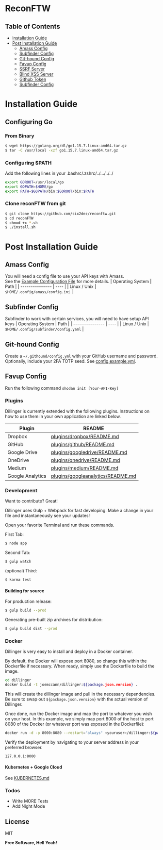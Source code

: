 # ReconFTW

## Table of Contents
* [Installation Guide](#Installation-Guide)
* [Post Installation Guide](#Post-Installation-Guide)
  * [Amass Config](#Amass-Config)
  * [Subfinder Config](#Subfinder-Config)
  * [Git-hound Config](#GitHound-Config)
  * [Favup Config](#Favup-Config)
  * [SSRF Server](#SSRF-Server)
  * [Blind XSS Server](#Blind-XSS-Server)
  * [Github Token](#Github-Token)
  * [Subfinder Config](#snapcraft)
 

# Installation Guide
## Configuring Go

### From Binary
```sh
$ wget https://golang.org/dl/go1.15.7.linux-amd64.tar.gz
$ tar -C /usr/local -xzf go1.15.7.linux-amd64.tar.gz
```
### Configuring $PATH
Add the following lines in your .bashrc/.zshrc/../.../../../
```bash
export GOROOT=/usr/local/go
export GOPATH=$HOME/go
export PATH=$GOPATH/bin:$GOROOT/bin:$PATH
```
 ### Clone reconFTW from git 
```sh
$ git clone https://github.com/six2dez/reconftw.git
$ cd reconFTW
$ chmod +x *.sh
$ ./install.sh
```

# Post Installation Guide
  
## Amass Config
You will need a config file to use your API keys with Amass.  
See the [Example Configuration File](https://github.com/OWASP/Amass/blob/master/examples/config.ini) for more details.
| Operating System | Path |
| ---------------- | ---- |
| Linux / Unix |  `$HOME/.config/amass/config.ini` |

## Subfinder Config
Subfinder to work with certain services, you will need to have setup API keys
| Operating System | Path |
| ---------------- | ---- |
| Linux / Unix |  `$HOME/.config/subfinder/config.yaml` |

## Git-hound Config
Create a  `~/.githound/config.yml` with your GitHub username and password. Optionally, include your 2FA TOTP seed. See [config.example.yml](config.example.yml).

## Favup Config
Run the following command 
`shodan init [Your-API-Key]`


















### Plugins

Dillinger is currently extended with the following plugins. Instructions on how to use them in your own application are linked below.

| Plugin | README |
| ------ | ------ |
| Dropbox | [plugins/dropbox/README.md][PlDb] |
| GitHub | [plugins/github/README.md][PlGh] |
| Google Drive | [plugins/googledrive/README.md][PlGd] |
| OneDrive | [plugins/onedrive/README.md][PlOd] |
| Medium | [plugins/medium/README.md][PlMe] |
| Google Analytics | [plugins/googleanalytics/README.md][PlGa] |


### Development

Want to contribute? Great!

Dillinger uses Gulp + Webpack for fast developing.
Make a change in your file and instantaneously see your updates!

Open your favorite Terminal and run these commands.

First Tab:
```sh
$ node app
```

Second Tab:
```sh
$ gulp watch
```

(optional) Third:
```sh
$ karma test
```
#### Building for source
For production release:
```sh
$ gulp build --prod
```
Generating pre-built zip archives for distribution:
```sh
$ gulp build dist --prod
```
### Docker
Dillinger is very easy to install and deploy in a Docker container.

By default, the Docker will expose port 8080, so change this within the Dockerfile if necessary. When ready, simply use the Dockerfile to build the image.

```sh
cd dillinger
docker build -t joemccann/dillinger:${package.json.version} .
```
This will create the dillinger image and pull in the necessary dependencies. Be sure to swap out `${package.json.version}` with the actual version of Dillinger.

Once done, run the Docker image and map the port to whatever you wish on your host. In this example, we simply map port 8000 of the host to port 8080 of the Docker (or whatever port was exposed in the Dockerfile):

```sh
docker run -d -p 8000:8080 --restart="always" <youruser>/dillinger:${package.json.version}
```

Verify the deployment by navigating to your server address in your preferred browser.

```sh
127.0.0.1:8000
```

#### Kubernetes + Google Cloud

See [KUBERNETES.md](https://github.com/joemccann/dillinger/blob/master/KUBERNETES.md)


### Todos

 - Write MORE Tests
 - Add Night Mode

License
----

MIT


**Free Software, Hell Yeah!**

[//]: # (These are reference links used in the body of this note and get stripped out when the markdown processor does its job. There is no need to format nicely because it shouldn't be seen. Thanks SO - http://stackoverflow.com/questions/4823468/store-comments-in-markdown-syntax)


   [dill]: <https://github.com/joemccann/dillinger>
   [git-repo-url]: <https://github.com/joemccann/dillinger.git>
   [john gruber]: <http://daringfireball.net>
   [df1]: <http://daringfireball.net/projects/markdown/>
   [markdown-it]: <https://github.com/markdown-it/markdown-it>
   [Ace Editor]: <http://ace.ajax.org>
   [node.js]: <http://nodejs.org>
   [Twitter Bootstrap]: <http://twitter.github.com/bootstrap/>
   [jQuery]: <http://jquery.com>
   [@tjholowaychuk]: <http://twitter.com/tjholowaychuk>
   [express]: <http://expressjs.com>
   [AngularJS]: <http://angularjs.org>
   [Gulp]: <http://gulpjs.com>

   [PlDb]: <https://github.com/joemccann/dillinger/tree/master/plugins/dropbox/README.md>
   [PlGh]: <https://github.com/joemccann/dillinger/tree/master/plugins/github/README.md>
   [PlGd]: <https://github.com/joemccann/dillinger/tree/master/plugins/googledrive/README.md>
   [PlOd]: <https://github.com/joemccann/dillinger/tree/master/plugins/onedrive/README.md>
   [PlMe]: <https://github.com/joemccann/dillinger/tree/master/plugins/medium/README.md>
   [PlGa]: <https://github.com/RahulHP/dillinger/blob/master/plugins/googleanalytics/README.md>
